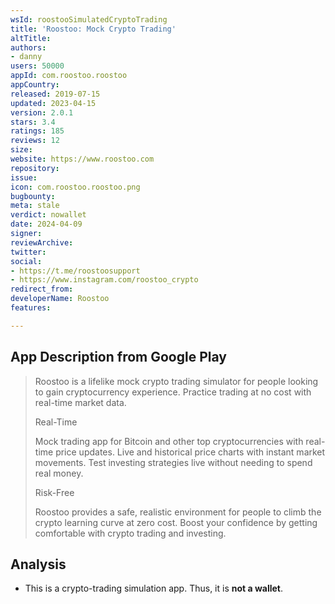 ```yaml
---
wsId: roostooSimulatedCryptoTrading
title: 'Roostoo: Mock Crypto Trading'
altTitle: 
authors:
- danny
users: 50000
appId: com.roostoo.roostoo
appCountry: 
released: 2019-07-15
updated: 2023-04-15
version: 2.0.1
stars: 3.4
ratings: 185
reviews: 12
size: 
website: https://www.roostoo.com
repository: 
issue: 
icon: com.roostoo.roostoo.png
bugbounty: 
meta: stale
verdict: nowallet
date: 2024-04-09
signer: 
reviewArchive: 
twitter: 
social:
- https://t.me/roostoosupport
- https://www.instagram.com/roostoo_crypto
redirect_from: 
developerName: Roostoo
features: 

---
```


## App Description from Google Play

> Roostoo is a lifelike mock crypto trading simulator for people looking to gain cryptocurrency experience. Practice trading at no cost with real-time market data.
>
> Real-Time
>
> Mock trading app for Bitcoin and other top cryptocurrencies with real-time price updates. Live and historical price charts with instant market movements. Test investing strategies live without needing to spend real money.
>
> Risk-Free
> 
> Roostoo provides a safe, realistic environment for people to climb the crypto learning curve at zero cost. Boost your confidence by getting comfortable with crypto trading and investing.

## Analysis 

- This is a crypto-trading simulation app. Thus, it is **not a wallet**.